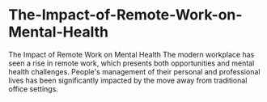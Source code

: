 # The-Impact-of-Remote-Work-on-Mental-Health
The Impact of Remote Work on Mental Health  The modern workplace has seen a rise in remote work, which presents both opportunities and mental health challenges. People's management of their personal and professional lives has been significantly impacted by the move away from traditional office settings.
